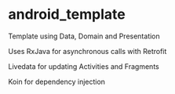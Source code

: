 # android_template
Template using Data, Domain and Presentation

Uses RxJava for asynchronous calls with Retrofit

Livedata for updating Activities and Fragments

Koin for dependency injection
